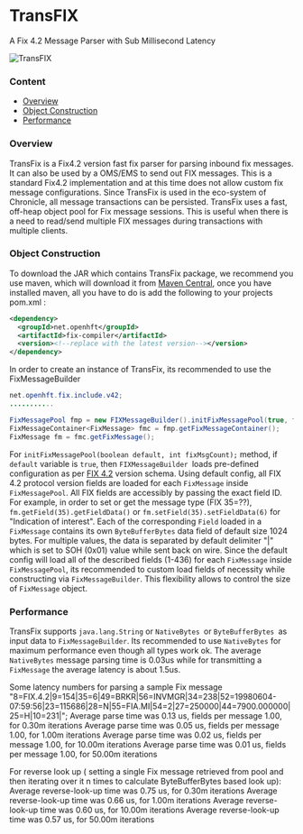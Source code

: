 TransFIX
========
A Fix 4.2 Message Parser with Sub Millisecond Latency

![TransFIX](http://openhft.net/wp-content/uploads/2014/09/TransFix_200px.png)
### Content
* [Overview](https://github.com/OpenHFT/TransFix/wiki#overview)
* [Object Construction](https://github.com/OpenHFT/TransFix/wiki#overview)
* [Performance](https://github.com/OpenHFT/TransFix/wiki#Performance)


### Overview
TransFix is a Fix4.2 version fast fix parser for parsing inbound fix messages. It can also be used by a OMS/EMS to send out FIX messages. This is a standard Fix4.2 implementation and at this time does not allow custom fix message configurations. Since TransFix is used in the eco-system of Chronicle, all message transactions can be persisted. TransFix uses a fast, off-heap object pool for Fix message sessions. This is useful when there is a need to read/send multiple FIX messages during transactions with multiple clients.

### Object Construction
To download the JAR which contains TransFix package, we recommend you use maven, which will download it from [Maven Central](search.maven.org), once you have installed maven, all you have to do is add the following to your projects pom.xml :
```xml
<dependency>
  <groupId>net.openhft</groupId>
  <artifactId>fix-compiler</artifactId>
  <version><!--replace with the latest version--></version>
</dependency>
```
In order to create an instance of TransFix, its recommended to use the FixMessageBuilder

```java
net.openhft.fix.include.v42;
...........

FixMessagePool fmp = new FIXMessageBuilder().initFixMessagePool(true, fixMsgCount);
FixMessageContainer<FixMessage> fmc = fmp.getFixMessageContainer();
FixMessage fm = fmc.getFixMessage();
```
For `initFixMessagePool(boolean default, int fixMsgCount);` method, if `default` variable is `true`, then `FIXMessageBuilder `loads pre-defined configuration as per [FIX 4.2](https://github.com/OpenHFT/TransFIX/blob/master/fix-sandbox/schema/src/main/resources/FIX42.xml) version schema. Using default config, all FIX 4.2 protocol version fields are loaded for each `FixMessage` inside `FixMessagePool`. All FIX fields are accessibly by passing the exact field ID. For example, in order to set or get the message type (FIX 35=??), `fm.getField(35).getFieldData()` or `fm.setField(35).setFieldData(6)` for "Indication of interest". 
Each of the corresponding `Field` loaded in a `FixMessage` contains its own `ByteBufferBytes` data field of default size 1024 bytes. For multiple values, the data is separated by default delimiter "|" which is set to SOH (0x01) value while sent back on wire. 
Since the default config will load all of the described fields (1-436) for each `FixMessage` inside `FixMessagePool`, its recommended to custom load fields of necessity while constructing via `FixMessageBuilder`. This flexibility allows to control the size of `FixMessage` object.


### Performance
TransFix supports `java.lang.String` or `NativeBytes `or `ByteBufferBytes `as input data to `FixMessageBuilder`. Its recommended to use `NativeBytes` for maximum performance even though all types work ok. The average `NativeBytes` message parsing time is 0.03us while for transmitting a `FixMessage` the average latency is about 1.5us.

Some latency numbers for parsing a sample Fix message "8=FIX.4.2|9=154|35=6|49=BRKR|56=INVMGR|34=238|52=19980604-07:59:56|23=115686|28=N|55=FIA.MI|54=2|27=250000|44=7900.000000|25=H|10=231|";
Average parse time was 0.13 us, fields per message 1.00, for 0.30m iterations
Average parse time was 0.05 us, fields per message 1.00, for 1.00m iterations
Average parse time was 0.02 us, fields per message 1.00, for 10.00m iterations
Average parse time was 0.01 us, fields per message 1.00, for 50.00m iterations

For reverse look up ( setting a single Fix message retrieved from pool and then iterating over it n times to calculate ByteBufferBytes based look up):
Average reverse-look-up time was 0.75 us, for 0.30m iterations
Average reverse-look-up time was 0.66 us, for 1.00m iterations
Average reverse-look-up time was 0.60 us, for 10.00m iterations
Average reverse-look-up time was 0.57 us, for 50.00m iterations
